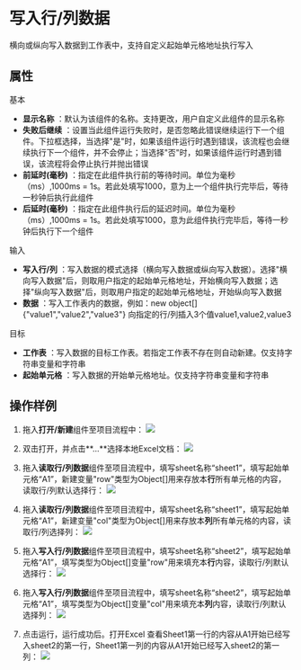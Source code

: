 # 写入行/列数据

横向或纵向写入数据到工作表中，支持自定义起始单元格地址执行写入

## 属性
基本
- **显示名称** ：默认为该组件的名称。支持更改，用户自定义此组件的显示名称
- **失败后继续** ：设置当此组件运行失败时，是否忽略此错误继续运行下一个组件。下拉框选择，当选择"是"时，如果该组件运行时遇到错误，该流程也会继续执行下一个组件，并不会停止；当选择"否"时，如果该组件运行时遇到错误，该流程将会停止执行并抛出错误
- **前延时(毫秒)** ：指定在此组件执行前的等待时间。单位为毫秒（ms）,1000ms = 1s。若此处填写1000，意为上一个组件执行完毕后，等待一秒钟后执行此组件
- **后延时(毫秒)** ：指定在此组件执行后的延迟时间。单位为毫秒（ms）,1000ms = 1s。若此处填写1000，意为此组件执行完毕后，等待一秒钟后执行下一个组件


输入

- **写入行/列** ：写入数据的模式选择（横向写入数据或纵向写入数据）。选择&quot;横向写入数据&quot;后，则取用户指定的起始单元格地址，开始横向写入数据；选择&quot;纵向写入数据&quot;后，则取用户指定的起始单元格地址，开始纵向写入数据
- **数据** ：写入工作表内的数据，例如：new object[]{"value1","value2","value3"} 向指定的行/列插入3个值value1,value2,value3


目标

- **工作表** ：写入数据的目标工作表。若指定工作表不存在则自动新建。仅支持字符串变量和字符串
- **起始单元格** ：写入数据的开始单元格地址。仅支持字符串变量和字符串

## 操作样例

1. 拖入**打开/新建**组件至项目流程中：
![](https://docimages.blob.core.chinacloudapi.cn/images/Activities/OpenExcel1.png)

2. 双击打开，并点击**...**选择本地Excel文档：
![](https://docimages.blob.core.chinacloudapi.cn/images/Activities/OpenExcel2.png)

3. 拖入**读取行/列数据**组件至项目流程中，填写sheet名称“sheet1”，填写起始单元格“A1”，新建变量"row"类型为Object[]用来存放本**行**所有单元格的内容，读取行/列默认选择行：
![](https://docimages.blob.core.chinacloudapi.cn/images/Activities/ReadRowOrColumn1.png)

4. 拖入**读取行/列数据**组件至项目流程中，填写sheet名称“sheet1”，填写起始单元格“A1”，新建变量"col"类型为Object[]用来存放本**列**所有单元格的内容，读取行/列选择列：
![](https://docimages.blob.core.chinacloudapi.cn/images/Activities/ReadRowOrColumn2.png)

5. 拖入**写入行/列数据**组件至项目流程中，填写sheet名称“sheet2”，填写起始单元格“A1”，填写类型为Object[]变量"row"用来填充本**行**内容，读取行/列默认选择行：
![](https://docimages.blob.core.chinacloudapi.cn/images/Activities/WriteRowOrColumn1.png)

6. 拖入**写入行/列数据**组件至项目流程中，填写sheet名称“sheet2”，填写起始单元格“A1”，填写类型为Object[]变量"col"用来填充本**列**内容，读取行/列默认选择列：
![](https://docimages.blob.core.chinacloudapi.cn/images/Activities/WriteRowOrColumn2.png)

7. 点击运行，运行成功后。打开Excel 查看Sheet1第一行的内容从A1开始已经写入sheet2的第一行，Sheet1第一列的内容从A1开始已经写入sheet2的第一列：
![](https://docimages.blob.core.chinacloudapi.cn/images/Activities/WriteRowOrColumn3.png)
